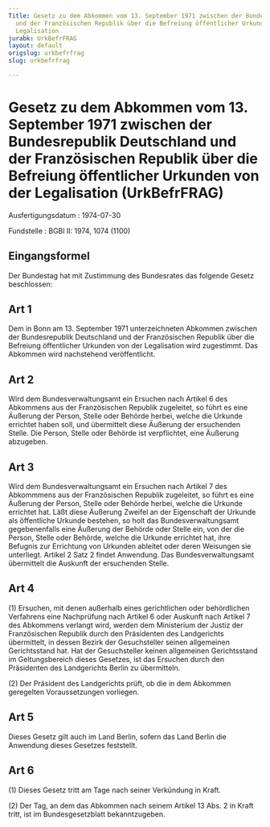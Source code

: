 ```yaml
---
Title: Gesetz zu dem Abkommen vom 13. September 1971 zwischen der Bundesrepublik Deutschland
  und der Französischen Republik über die Befreiung öffentlicher Urkunden von der
  Legalisation
jurabk: UrkBefrFRAG
layout: default
origslug: urkbefrfrag
slug: urkbefrfrag

---
```


# Gesetz zu dem Abkommen vom 13. September 1971 zwischen der Bundesrepublik Deutschland und der Französischen Republik über die Befreiung öffentlicher Urkunden von der Legalisation (UrkBefrFRAG)

Ausfertigungsdatum
:   1974-07-30

Fundstelle
:   BGBl II: 1974, 1074 (1100)



## Eingangsformel

Der Bundestag hat mit Zustimmung des Bundesrates das folgende Gesetz
beschlossen:


## Art 1

Dem in Bonn am 13. September 1971 unterzeichneten Abkommen zwischen
der Bundesrepublik Deutschland und der Französischen Republik über die
Befreiung öffentlicher Urkunden von der Legalisation wird zugestimmt.
Das Abkommen wird nachstehend veröffentlicht.


## Art 2

Wird dem Bundesverwaltungsamt ein Ersuchen nach Artikel 6 des
Abkommens aus der Französischen Republik zugeleitet, so führt es eine
Äußerung der Person, Stelle oder Behörde herbei, welche die Urkunde
errichtet haben soll, und übermittelt diese Äußerung der ersuchenden
Stelle. Die Person, Stelle oder Behörde ist verpflichtet, eine
Äußerung abzugeben.


## Art 3

Wird dem Bundesverwaltungsamt ein Ersuchen nach Artikel 7 des
Abkommmens aus der Französischen Republik zugeleitet, so führt es eine
Äußerung der Person, Stelle oder Behörde herbei, welche die Urkunde
errichtet hat. Läßt diese Äußerung Zweifel an der Eigenschaft der
Urkunde als öffentliche Urkunde bestehen, so holt das
Bundesverwaltungsamt gegebenenfalls eine Äußerung der Behörde oder
Stelle ein, von der die Person, Stelle oder Behörde, welche die
Urkunde errichtet hat, ihre Befugnis zur Errichtung von Urkunden
ableitet oder deren Weisungen sie unterliegt. Artikel 2 Satz 2 findet
Anwendung. Das Bundesverwaltungsamt übermittelt die Auskunft der
ersuchenden Stelle.


## Art 4

(1) Ersuchen, mit denen außerhalb eines gerichtlichen oder
behördlichen Verfahrens eine Nachprüfung nach Artikel 6 oder Auskunft
nach Artikel 7 des Abkommens verlangt wird, werden dem Ministerium der
Justiz der Französischen Republik durch den Präsidenten des
Landgerichts übermittelt, in dessen Bezirk der Gesuchsteller seinen
allgemeinen Gerichtsstand hat. Hat der Gesuchsteller keinen
allgemeinen Gerichtsstand im Geltungsbereich dieses Gesetzes, ist das
Ersuchen durch den Präsidenten des Landgerichts Berlin zu übermitteln.

(2) Der Präsident des Landgerichts prüft, ob die in dem Abkommen
geregelten Voraussetzungen vorliegen.


## Art 5

Dieses Gesetz gilt auch im Land Berlin, sofern das Land Berlin die
Anwendung dieses Gesetzes feststellt.


## Art 6

(1) Dieses Gesetz tritt am Tage nach seiner Verkündung in Kraft.

(2) Der Tag, an dem das Abkommen nach seinem Artikel 13 Abs. 2 in
Kraft tritt, ist im Bundesgesetzblatt bekanntzugeben.

